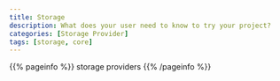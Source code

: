 ```yaml
---
title: Storage
description: What does your user need to know to try your project?
categories: [Storage Provider]
tags: [storage, core]
---
```



{{% pageinfo %}}
storage providers
{{% /pageinfo %}}
